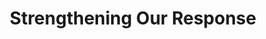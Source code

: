 ---
layout: page
title: Strengthening Our Response
subhead: Every Texas community is touched by the struggle to afford enough food.
summary: |
  Food insecurity is the most broadly-used measure of food deprivation in the United States. The USDA defines food insecurity as meaning “consistent access to adequate food is limited by a lack of money and other resources at times during the year.”
featured_resource: How do low-income texans get help feeding their children?
primary_cta:
  button_text: Learn About Hunger In Texas
  url: work 
banner: placeholders/banner-02.jpg
featured_statistic:
  stat: 1 in 5
  key: Texas families experienced food insecurity in 2010-2012
intro: |
  Food insecurity is the most broadly-used measure of food deprivation in the United States. The USDA defines food insecurity as meaning “consistent access to adequate food is limited by a lack of money and other resources at times during the year.”

  Food insecurity is most prevalent in households containing children, disabled individuals or the elderly. Every Texas county is touched by the struggle to afford enough food.
calls_to_action:
  - 1
  - 2
group: work
---